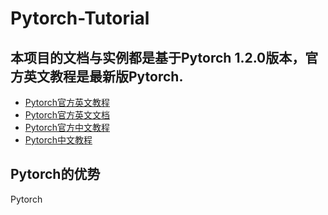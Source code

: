 # Pytorch-Tutorial
## 本项目的文档与实例都是基于Pytorch 1.2.0版本，官方英文教程是最新版Pytorch.
- [Pytorch官方英文教程](https://pytorch.org/tutorials/)   
- [Pytorch官方英文文档](https://pytorch.org/docs/1.2.0/)   
- [Pytorch官方中文教程](https://tangshusen.me/Deep-Learning-with-PyTorch-Chinese/#/chapter1/1.0)
- [Pytorch中文教程](http://pytorch123.com/SecondSection/what_is_pytorch/)  
## Pytorch的优势
Pytorch
